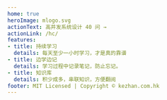 ```yaml
---
home: true
heroImage: mlogo.svg
actionText: 高并发系统设计 40 问 →
actionLink: /hc/
features:
- title: 持续学习
  details: 每天至少一小时学习，才是真的靠谱
- title: 边学边记
  details: 学习过程中记录笔记，防止忘记。
- title: 知识库
  details: 积少成多，串联知识，方便翻阅
footer: MIT Licensed | Copyright © kezhan.com.hk
---
```


